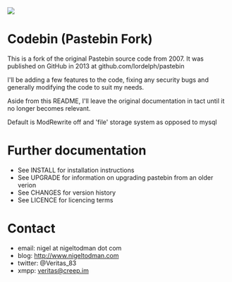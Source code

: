 <img src="https://i.gyazo.com/04671a994117980f038c542dd03f3cd8.png">

Codebin (Pastebin Fork)
========

This is a fork of the original Pastebin source code from 2007. It was
published on GitHub in 2013 at github.com/lordelph/pastebin

I'll be adding a few features to the code, fixing any security bugs and
generally modifying the code to suit my needs.

Aside from this README, I'll leave the original documentation in tact until
it no longer becomes relevant.

Default is ModRewrite off and 'file' storage system as opposed to mysql

Further documentation
=====================
* See INSTALL for installation instructions
* See UPGRADE for information on upgrading pastebin from an older verion
* See CHANGES for version history
* See LICENCE for licencing terms

Contact
=======
* email: nigel at nigeltodman dot com
* blog: http://www.nigeltodman.com
* twitter: @Veritas_83
* xmpp: veritas@creep.im








